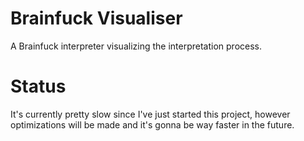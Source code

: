 # Brainfuck Visualiser

A Brainfuck interpreter visualizing the interpretation process.  

# Status

It's currently pretty slow since I've just started this project, however optimizations will be made and it's gonna be way faster in the future.